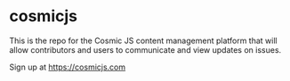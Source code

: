 # cosmicjs
This is the repo for the Cosmic JS content management platform that will allow contributors and users to communicate and view updates on issues.

Sign up at https://cosmicjs.com
